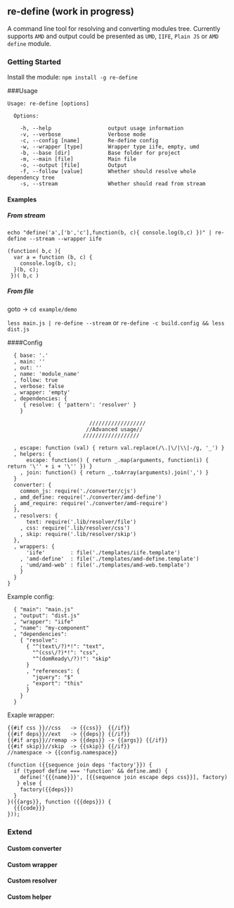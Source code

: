 ## re-define (work in progress)
A command line tool for resolving and converting modules tree.
Currently supports `AMD` and output could be presented as `UMD`, `IIFE`, `Plain JS` or `AMD define` module.

### Getting Started
Install the module: `npm install -g re-define`

###Usage
```
Usage: re-define [options]

  Options:

    -h, --help                  output usage information
    -v, --verbose               Verbose mode
    -c, --config [name]         Re-define config
    -w, --wrapper [type]        Wrapper type iife, empty, umd
    -b, --base [dir]            Base folder for project
    -m, --main [file]           Main file
    -o, --output [file]         Output
    -f, --follow [value]        Whether should resolve whole dependency tree
    -s, --stream                Whether should read from stream
```

#### Examples

##### From stream
`echo "define('a',['b','c'],function(b, c){ console.log(b,c) })" | re-define --stream --wrapper iife`

```
(function( b,c ){
  var a = function (b, c) {
    console.log(b, c);
  }(b, c);
 })( b,c )
```

##### From file
goto -> `cd example/demo`

`less main.js | re-define --stream`
or
`re-define -c build.config && less dist.js`

####Config
```
  { base: '.'
  , main: ''
  , out: ''
  , name: 'module_name'
  , follow: true
  , verbose: false
  , wrapper: 'empty'
  , dependencies: { 
     { resolve: { 'pattern': 'resolver' }
    }

                          //////////////////
                         //Advanced usage//
                        //////////////////

  , escape: function (val) { return val.replace(/\.|\/|\\|-/g, '_') }
  , helpers: { 
      escape: function() { return _.map(arguments, function(i) { return '\'' + i + '\'' }) }
    , join: function() { return _.toArray(arguments).join(',') } 
  }
  converter: {
    common_js: require('./converter/cjs')
  , amd_define: require('./converter/amd-define')
  , amd_require: require('./converter/amd-require')
  },
  , resolvers: {
      text: require('.lib/resolver/file')
    , css: require('.lib/resolver/css')
    , skip: require('.lib/resolver/skip')
  },
  , wrappers: {
      'iife'        : file('./templates/iife.template')
    , 'amd-define'  : file('./templates/amd-define.template')
    , 'umd/amd-web' : file('./templates/amd-web.template')
    }
  }
}
```

Example config:
```
  { "main": "main.js"
  , "output": "dist.js"
  , "wrapper": "iife"
  , "name": "my-component"
  , "dependencies":
    { "resolve": 
      { "^(text\/?)*!": "text",
        "^(css\/?)*!": "css",
        "^(domReady\/?)!": "skip"
      }
      , "references": {
        "jquery": "$"
      , "export": "this"
      }
    }
  }
```

Exaple wrapper:
```
{{#if css }}//css   -> {{css}}  {{/if}}
{{#if deps}}//ext   -> {{deps}} {{/if}}
{{#if args}}//remap -> {{deps}} -> {{args}} {{/if}}
{{#if skip}}//skip  -> {{skip}} {{/if}}
//namespace -> {{config.namespace}}

(function ({{sequence join deps 'factory'}}) {
  if (typeof define === 'function' && define.amd) {
    define('{{{name}}}', [{{sequence join escape deps css}}], factory)
   } else {
    factory({{deps}})
  }
}({{args}}, function ({{deps}}) {
  {{{code}}}
}));
```

### Extend
#### Custom converter
#### Custom wrapper
#### Custom resolver
#### Custom helper
